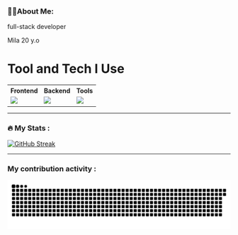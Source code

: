 
  


### 👩‍💻About Me: 
full-stack developer

Mila 20 y.o 
# Tool and Tech I Use

<div align="center">

<table cellspacing="15">
  <tr>
    <th>Frontend</th>
    <th>Backend</th>
    <th>Tools</th>
  </tr>
  <tr>
    <td><img src="https://skillicons.dev/icons?i=html,css,scss,js&perline=4"></td>
    <td><img src="https://skillicons.dev/icons?i=php,mysql,sqlite,go&perline=4"></td>
    <td><img src="https://skillicons.dev/icons?i=vscode,figma,ai,ps&perline=4"></td>
  </tr>
</table>

</div>

---
### :fire: My Stats :

[![GitHub Streak](https://github-readme-streak-stats.herokuapp.com?user=Deoships&theme=tokyonight&hide_border=true&border_radius=0&card_width=950)](https://git.io/streak-stats)

---
### My contribution activity :
![GitHub Snake SVG](https://github.com/Deoships/Deoships/blob/output/github-contribution-grid-snake-dark.svg)

